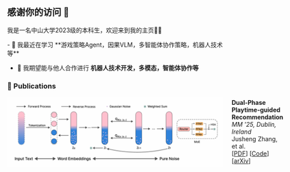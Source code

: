## 感谢你的访问 👋 
我是一名中山大学2023级的本科生，欢迎来到我的主页👏👏
<p align="left">
- 🌱 我最近在学习 **游戏策略Agent，因果VLM，多智能体协作策略，机器人技术等**

- 👯 我期望能与他人合作进行 **机器人技术开发，多模态，智能体协作等**


### 📝 Publications

<div style="display: flex; align-items: center; margin-bottom: 20px;">
  <img src="diffusion.png" alt="paper cover" width="1440" style="margin-right: 20px;">
  <div>
    <b>Dual-Phase Playtime-guided Recommendation</b><br>
    <i>MM '25, Dublin, Ireland</i><br>
    Jusheng Zhang, et al. <br>
    [<a href="link_to_pdf">PDF</a>] [<a href="link_to_code">Code</a>] [<a href="link_to_arxiv">arXiv</a>]
  </div>
</div>

</p>

